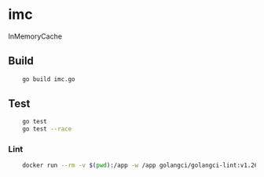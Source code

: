 # imc
InMemoryCache

## Build

```bash
    go build imc.go
```

## Test

```bash
    go test
    go test --race
```

### Lint

```bash
    docker run --rm -v $(pwd):/app -w /app golangci/golangci-lint:v1.26.0 golangci-lint run -v --enable-all
```
